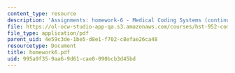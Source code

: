 ```yaml
---
content_type: resource
description: 'Assignments: homework-6 - Medical Coding Systems (continued) and UMLS'
file: https://ol-ocw-studio-app-qa.s3.amazonaws.com/courses/hst-952-computing-for-biomedical-scientists-fall-2002/995a9f359aa69d61cae0090bcb3d45bd_homework6.pdf
file_type: application/pdf
parent_uid: 4e59c3de-1be5-d8e1-f702-c8efae26ca48
resourcetype: Document
title: homework6.pdf
uid: 995a9f35-9aa6-9d61-cae0-090bcb3d45bd
---
```

